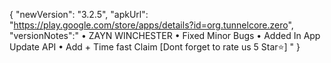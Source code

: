 {
"newVersion": "3.2.5",
"apkUrl": "https://play.google.com/store/apps/details?id=org.tunnelcore.zero",
"versionNotes":"
• ZAYN WINCHESTER
• Fixed Minor Bugs
• Added In App Update API
• Add + Time fast Claim
[Dont forget to rate us 5 Star⭐]
"
}
